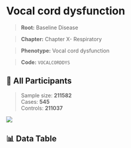 # Vocal cord dysfunction

> **Root:** Baseline Disease  

> **Chapter:** Chapter X- Respiratory  

> **Phenotype:** Vocal cord dysfunction  

> **Code:** `VOCALCORDDYS`

## 🧪 All Participants  
> Sample size: **211582**  
> Cases: **545**  
> Controls: **211037**
<img src="/Sensitive/Figures/ALL/Baseline/VOCALCORDDYS.png"/>

## 📊 Data Table
<CsvTableMRF src="/Sensitive/Data/ALL/Baseline/LG_VOCALCORDDYS.csv"/>

